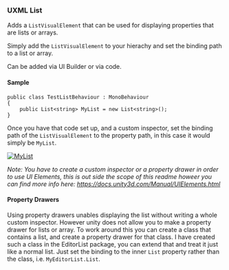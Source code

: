 ### UXML List

Adds a `ListVisualElement` that can be used for displaying properties that are lists or arrays.

Simply add the `ListVisualElement` to your hierachy and set the binding path to a list or array.

Can be added via UI Builder or via code.

#### Sample
```
public class TestListBehaviour : MonoBehaviour
{
    public List<string> MyList = new List<string>();
}
```
Once you have that code set up, and a custom inspector, set the binding path of the `ListVisualElement` to the property path, in this case it would simply be `MyList`.

<a href="https://imgbb.com/"><img src="https://i.ibb.co/Pgb1F9G/MyList.png" alt="MyList" border="0"></a>

*Note: You have to create a custom inspector or a property drawer in order to use UI Elements, this is out side the scope of this readme howeer you can find more info here: https://docs.unity3d.com/Manual/UIElements.html*

#### Property Drawers
Using property drawers unables displaying the list without writing a whole custom inspector. However unity does not allow you to make a property drawer for lists or array. To work around this you can create a class that contains a list, and create a property drawer for that class. I have created such a class in the EditorList package, you can extend that and treat it just like a normal list.  Just set the binding to the inner `List` property rather than the class, i.e. `MyEditorList.List`.
